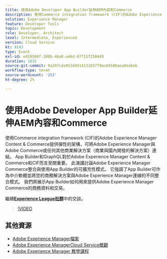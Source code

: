 ```yaml
---
title: 使用Adobe Developer App Builder延伸AEM內容和Commerce
description: 使用Commerce integration framework (CIF)的Adobe Experience Manager Content & Commerce提供彈性的架構，可將Adobe Experience Manager與Adobe Commerce或任何其他商業解決方案（商業與國內開發的解決方案）連結。 App Builder和GraphQL對於Adobe Experience Manager Content & Commerce和CIF而言至關重要。 此演講討論Adobe Experience Manager Commerce整合與使用App Builder的可擴充性模式。 它強調了App Builder可作為中介軟體並將您的商務解決方案與Adobe Experience Manager連線的不同整合模式。 我們將展示App Builder如何用來提供Adobe Experience Manager Commerce的商務資料和交易。
solution: Experience Manager
feature: Developer Tools
topic: Development
role: Developer, Architect
level: Intermediate, Experienced
version: Cloud Service
kt: 9143
type: Event
exl-id: ed18588f-208b-46a8-a46d-07f15f2504d9
duration: 1815
source-git-commit: 9a297cda953d4414131657f9ac84580aea0eabeb
workflow-type: tm+mt
source-wordcount: '253'
ht-degree: 2%

---
```


# 使用Adobe Developer App Builder延伸AEM內容和Commerce

使用Commerce integration framework (CIF)的Adobe Experience Manager Content &amp; Commerce提供彈性的架構，可將Adobe Experience Manager與Adobe Commerce或任何其他商業解決方案（商業與國內開發的解決方案）連結。 App Builder和GraphQL對於Adobe Experience Manager Content &amp; Commerce和CIF而言至關重要。 此演講討論Adobe Experience Manager Commerce整合與使用App Builder的可擴充性模式。 它強調了App Builder可作為中介軟體並將您的商務解決方案與Adobe Experience Manager連線的不同整合模式。 我們將展示App Builder如何用來提供Adobe Experience Manager Commerce的商務資料和交易。

繼續&#x200B;**[Experience League社群](https://adobe.ly/3om4942)**&#x200B;中的交談。

>[!VIDEO](https://video.tv.adobe.com/v/337567/?quality=12&learn=on&hidetitle=true)

## 其他資源

- [Adobe Experience Manager檔案](https://experienceleague.adobe.com/docs/experience-manager-cloud-service.html)
- [Adobe Experience ManagerCloud Service概觀](https://experienceleague.adobe.com/docs/experience-manager-cloud-service/overview/home.html)
- [Adobe Experience Manager 教學課程](https://experienceleague.adobe.com/docs/experience-manager-tutorials.html)
